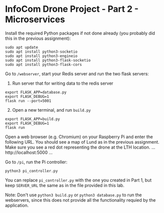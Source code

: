 # InfoCom Drone Project - Part 2 - Microservices
Install the required Python packages if not done already (you probably did this in the previous assignment):
```
sudo apt update
sudo apt install python3-socketio
sudo apt install python3-engineio
sudo apt install python3-flask-socketio
sudo apt install python3-flask-cors

```
Go to `/webserver`, start your Redis server and run the two flask servers:

1. Run server that for writing data to the redis server
```
export FLASK_APP=database.py
export FLASK_DEBUG=1
flask run --port=5001
```
2. Open a new terminal, and run `build.py`
```
export FLASK_APP=build.py
export FLASK_DEBUG=1
flask run
```
Open a web browser (e.g. Chromium) on your Raspberry Pi and enter the following URL. You should see a map of Lund as in the previous assignment. Make sure you see a red dot representing the drone at the LTH location.
...
http://localhost:5000
...

Go to `/pi`, run the Pi controller:
```
python3 pi_controller.py
```
You can replace `pi_controller.py` with the one you created in Part 1, but keep `SERVER_URL` the same as in the file provided in this lab.

Note: Don't use `python3 build.py` or `python3 database.py` to run the webservers, since this does not provide all the functionality requied by the application.

